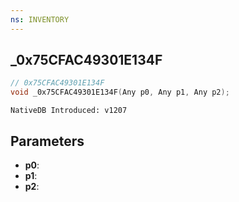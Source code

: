 ```yaml
---
ns: INVENTORY
---
```

## _0x75CFAC49301E134F

```c
// 0x75CFAC49301E134F
void _0x75CFAC49301E134F(Any p0, Any p1, Any p2);
```

```
NativeDB Introduced: v1207
```

## Parameters
* **p0**:
* **p1**:
* **p2**:
